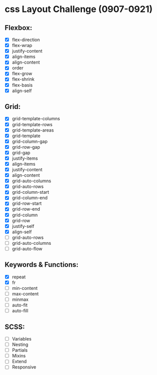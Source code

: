 # css Layout Challenge (0907-0921)

## Flexbox:
- [x] flex-direction
- [x] flex-wrap
- [x] justify-content
- [x] align-items
- [x] align-content
- [x] order
- [x] flex-grow
- [x] flex-shrink
- [X] flex-basis
- [x] align-self

## Grid:
- [x] grid-template-columns
- [x] grid-template-rows
- [x] grid-template-areas
- [x] grid-template
- [x] grid-column-gap
- [x] grid-row-gap
- [x] grid-gap
- [x] justify-items
- [x] align-items
- [x] justify-content
- [x] align-content
- [x] grid-auto-columns
- [x] grid-auto-rows
- [x] grid-column-start
- [x] grid-column-end
- [x] grid-row-start
- [x] grid-row-end
- [x] grid-column
- [x] grid-row
- [x] justify-self
- [x] align-self
- [ ] grid-auto-rows
- [ ] grid-auto-columns
- [ ] grid-auto-flow

## Keywords & Functions:
- [x] repeat
- [x] fr
- [ ] min-content
- [ ] max-content
- [ ] minmax
- [ ] auto-fit
- [ ] auto-fill

## SCSS:
- [ ] Variables
- [ ] Nesting
- [ ] Partials
- [ ] Mixins
- [ ] Extend
- [ ] Responsive
